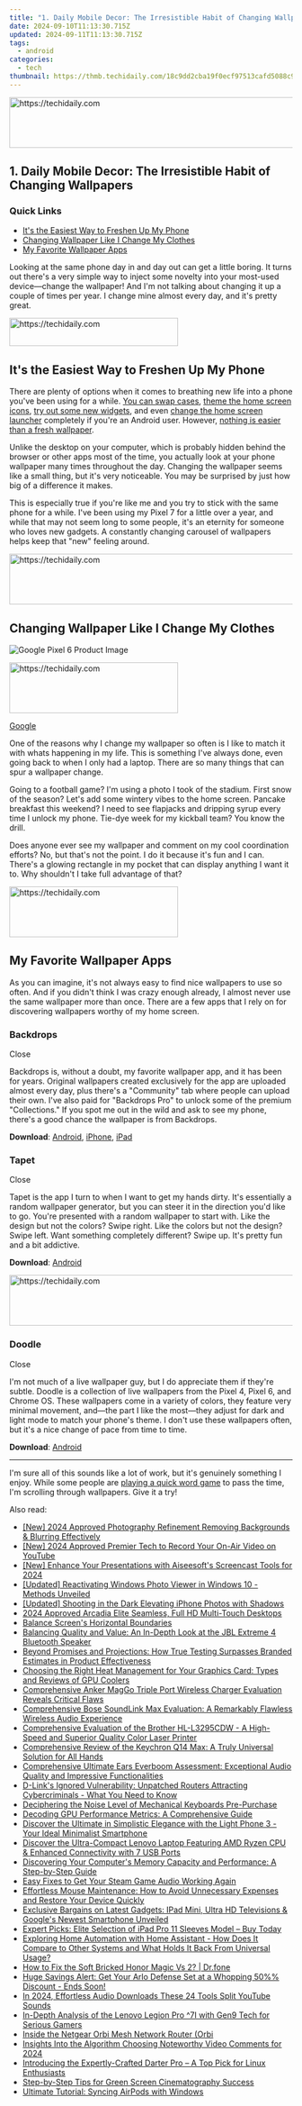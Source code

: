 ```yaml
---
title: "1. Daily Mobile Decor: The Irresistible Habit of Changing Wallpapers"
date: 2024-09-10T11:13:30.715Z
updated: 2024-09-11T11:13:30.715Z
tags:
  - android
categories:
  - tech
thumbnail: https://thmb.techidaily.com/18c9dd2cba19f0ecf97513cafd5088c9e4acab9c65510cdf2678db2edca6954d.jpg
---
```






<!-- affiliate ads begin -->
<a href="https://ephamedtechinc.pxf.io/c/5597632/2137206/26400" target="_top" id="2137206">
  <img src="//a.impactradius-go.com/display-ad/26400-2137206" border="0" alt="https://techidaily.com" width="728" height="90"/>
</a>
<img height="0" width="0" src="https://ephamedtechinc.pxf.io/i/5597632/2137206/26400" style="position:absolute;visibility:hidden;" border="0" />
<!-- affiliate ads end -->




## 1. Daily Mobile Decor: The Irresistible Habit of Changing Wallpapers

### Quick Links

* [It's the Easiest Way to Freshen Up My Phone](https://youtube-help.techidaily.com/how-to-streamline-the-integration-of-youtube-playlists-into-a-sites-layout-for-2024/)
* [Changing Wallpaper Like I Change My Clothes](https://youtube-blog.techidaily.com/ed-in-2024-tap-into-endless-visual-archives-from-top-4-video-platforms/)
* [My Favorite Wallpaper Apps](https://extra-approaches.techidaily.com/2024-approved-oculus-top-grossing-virtual-reality-titles-list/)

 Looking at the same phone day in and day out can get a little boring. It turns out there's a very simple way to inject some novelty into your most-used device—change the wallpaper! And I'm not talking about changing it up a couple of times per year. I change mine almost every day, and it's pretty great.





<!-- affiliate ads begin -->
<a href="https://25home.pxf.io/c/5597632/2123474/16836" target="_top" id="2123474">
  <img src="//a.impactradius-go.com/display-ad/16836-2123474" border="0" alt="https://techidaily.com" width="300" height="50"/>
</a>
<img height="0" width="0" src="https://25home.pxf.io/i/5597632/2123474/16836" style="position:absolute;visibility:hidden;" border="0" />
<!-- affiliate ads end -->




##  It's the Easiest Way to Freshen Up My Phone

 There are plenty of options when it comes to breathing new life into a phone you've been using for a while. [You can swap cases](https://tech-savvy.techidaily.com/artificial-intelligence-the-next-level-for-bing/), [theme the home screen icons](https://fox-info.techidaily.com/2024-approved-reducing-motion-illusion-in-vr-environments/), [try out some new widgets](https://instagram-clips.techidaily.com/updated-2024-approved-the-ultimate-guide-to-trending-hashtags-on-instagram/), and even [change the home screen launcher](https://easy-unlock-android.techidaily.com/top-10-password-cracking-tools-for-realme-gt-3-by-drfone-android/) completely if you're an Android user. However, [nothing is easier than a fresh wallpaper](https://vimeo-videos.techidaily.com/premium-editing-platform-tailored-to-vimeo/).

 Unlike the desktop on your computer, which is probably hidden behind the browser or other apps most of the time, you actually look at your phone wallpaper many times throughout the day. Changing the wallpaper seems like a small thing, but it's very noticeable. You may be surprised by just how big of a difference it makes.

 This is especially true if you're like me and you try to stick with the same phone for a while. I've been using my Pixel 7 for a little over a year, and while that may not seem long to some people, it's an eternity for someone who loves new gadgets. A constantly changing carousel of wallpapers helps keep that "new" feeling around.





<!-- affiliate ads begin -->
<a href="https://unicoeye.pxf.io/c/5597632/2134234/18498" target="_top" id="2134234">
  <img src="//a.impactradius-go.com/display-ad/18498-2134234" border="0" alt="https://techidaily.com" width="728" height="90"/>
</a>
<img height="0" width="0" src="https://unicoeye.pxf.io/i/5597632/2134234/18498" style="position:absolute;visibility:hidden;" border="0" />
<!-- affiliate ads end -->




##  Changing Wallpaper Like I Change My Clothes

![Google Pixel 6 Product Image](https://static1.howtogeekimages.com/wordpress/wp-content/uploads/2022/08/Google-Pixel-6-Pro-Deal-for-08.17.22.png) 





<!-- affiliate ads begin -->
<a href="https://aidotcom.pxf.io/c/5597632/2129041/19576" target="_top" id="2129041">
  <img src="//a.impactradius-go.com/display-ad/19576-2129041" border="0" alt="https://techidaily.com" width="300" height="90"/>
</a>
<img height="0" width="0" src="https://aidotcom.pxf.io/i/5597632/2129041/19576" style="position:absolute;visibility:hidden;" border="0" />
<!-- affiliate ads end -->




[Google](https://www.amazon.com/dp/B09HYR2NC8)

 One of the reasons why I change my wallpaper so often is I like to match it with whats happening in my life. This is something I've always done, even going back to when I only had a laptop. There are so many things that can spur a wallpaper change.

 Going to a football game? I'm using a photo I took of the stadium. First snow of the season? Let's add some wintery vibes to the home screen. Pancake breakfast this weekend? I need to see flapjacks and dripping syrup every time I unlock my phone. Tie-dye week for my kickball team? You know the drill.

 Does anyone ever see my wallpaper and comment on my cool coordination efforts? No, but that's not the point. I do it because it's fun and I can. There's a glowing rectangle in my pocket that can display anything I want it to. Why shouldn't I take full advantage of that?





<!-- affiliate ads begin -->
<a href="https://aligracehair.sjv.io/c/5597632/2115916/19272" target="_top" id="2115916">
  <img src="//a.impactradius-go.com/display-ad/19272-2115916" border="0" alt="https://techidaily.com" width="300" height="90"/>
</a>
<img height="0" width="0" src="https://aligracehair.sjv.io/i/5597632/2115916/19272" style="position:absolute;visibility:hidden;" border="0" />
<!-- affiliate ads end -->




##  My Favorite Wallpaper Apps

 As you can imagine, it's not always easy to find nice wallpapers to use so often. And if you didn't think I was crazy enough already, I almost never use the same wallpaper more than once. There are a few apps that I rely on for discovering wallpapers worthy of my home screen.

### **Backdrops** 

Close 

 Backdrops is, without a doubt, my favorite wallpaper app, and it has been for years. Original wallpapers created exclusively for the app are uploaded almost every day, plus there's a "Community" tab where people can upload their own. I've also paid for "Backdrops Pro" to unlock some of the premium "Collections." If you spot me out in the wild and ask to see my phone, there's a good chance the wallpaper is from Backdrops.

**Download**: [Android](https://www.anrdoezrs.net/links/3607085/type/dlg/sid/UUhtgUeUpU2003281/https://play.google.com/store/apps/details?id=com.backdrops.wallpapers&hl=en%5FUS&gl=US), [iPhone](https://apps.apple.com/us/app/backdrops-wallpapers/id1500143735), [iPad](https://apps.apple.com/us/app/backdrops-wallpapers/id1500143735) 

### **Tapet** 

Close 

 Tapet is the app I turn to when I want to get my hands dirty. It's essentially a random wallpaper generator, but you can steer it in the direction you'd like to go. You're presented with a random wallpaper to start with. Like the design but not the colors? Swipe right. Like the colors but not the design? Swipe left. Want something completely different? Swipe up. It's pretty fun and a bit addictive.

**Download**: [Android](https://www.anrdoezrs.net/links/3607085/type/dlg/sid/UUhtgUeUpU2003281/https://play.google.com/store/apps/details?id=com.sharpregion.tapet&hl=en%5FUS&gl=US) 





<!-- affiliate ads begin -->
<a href="https://unicoeye.pxf.io/c/5597632/2134238/18498" target="_top" id="2134238">
  <img src="//a.impactradius-go.com/display-ad/18498-2134238" border="0" alt="https://techidaily.com" width="728" height="90"/>
</a>
<img height="0" width="0" src="https://unicoeye.pxf.io/i/5597632/2134238/18498" style="position:absolute;visibility:hidden;" border="0" />
<!-- affiliate ads end -->




### **Doodle** 

Close 

 I'm not much of a live wallpaper guy, but I do appreciate them if they're subtle. Doodle is a collection of live wallpapers from the Pixel 4, Pixel 6, and Chrome OS. These wallpapers come in a variety of colors, they feature very minimal movement, and—the part I like the most—they adjust for dark and light mode to match your phone's theme. I don't use these wallpapers often, but it's a nice change of pace from time to time.

**Download**: [Android](https://www.anrdoezrs.net/links/3607085/type/dlg/sid/UUhtgUeUpU2003281/https://play.google.com/store/apps/details?id=xyz.zedler.patrick.doodle&hl=en%5FUS&gl=US) 

---

 I'm sure all of this sounds like a lot of work, but it's genuinely something I enjoy. While some people are [playing a quick word game](https://twitter-videos.techidaily.com/new-directly-posting-twitvideos-on-whatsapp/) to pass the time, I'm scrolling through wallpapers. Give it a try!

<ins class="adsbygoogle"
     style="display:block"
     data-ad-format="autorelaxed"
     data-ad-client="ca-pub-7571918770474297"
     data-ad-slot="1223367746"></ins>



<ins class="adsbygoogle"
     style="display:block"
     data-ad-client="ca-pub-7571918770474297"
     data-ad-slot="8358498916"
     data-ad-format="auto"
     data-full-width-responsive="true"></ins>

<span class="atpl-alsoreadstyle">Also read:</span>
<div><ul>
<li><a href="https://article-posts.techidaily.com/new-2024-approved-photography-refinement-removing-backgrounds-and-blurring-effectively/"><u>[New] 2024 Approved  Photography Refinement  Removing Backgrounds & Blurring Effectively</u></a></li>
<li><a href="https://youtube-sure.techidaily.com/024-approved-premier-tech-to-record-your-on-air-video-on-youtube/"><u>[New] 2024 Approved  Premier Tech to Record Your On-Air Video on YouTube</u></a></li>
<li><a href="https://desktop-recording.techidaily.com/new-enhance-your-presentations-with-aiseesofts-screencast-tools-for-2024/"><u>[New] Enhance Your Presentations with Aiseesoft's Screencast Tools for 2024</u></a></li>
<li><a href="https://extra-guidance.techidaily.com/updated-reactivating-windows-photo-viewer-in-windows-10-methods-unveiled/"><u>[Updated] Reactivating Windows Photo Viewer in Windows 10 - Methods Unveiled</u></a></li>
<li><a href="https://extra-support.techidaily.com/updated-shooting-in-the-dark-elevating-iphone-photos-with-shadows/"><u>[Updated] Shooting in the Dark  Elevating iPhone Photos with Shadows</u></a></li>
<li><a href="https://extra-lessons.techidaily.com/2024-approved-arcadia-elite-seamless-full-hd-multi-touch-desktops/"><u>2024 Approved  Arcadia Elite  Seamless, Full HD Multi-Touch Desktops</u></a></li>
<li><a href="https://network-issues.techidaily.com/balance-screens-horizontal-boundaries/"><u>Balance Screen's Horizontal Boundaries</u></a></li>
<li><a href="https://hardware-tips.techidaily.com/balancing-quality-and-value-an-in-depth-look-at-the-jbl-extreme-4-bluetooth-speaker/"><u>Balancing Quality and Value: An In-Depth Look at the JBL Extreme 4 Bluetooth Speaker</u></a></li>
<li><a href="https://hardware-tips.techidaily.com/beyond-promises-and-projections-how-true-testing-surpasses-branded-estimates-in-product-effectiveness/"><u>Beyond Promises and Projections: How True Testing Surpasses Branded Estimates in Product Effectiveness</u></a></li>
<li><a href="https://hardware-tips.techidaily.com/choosing-the-right-heat-management-for-your-graphics-card-types-and-reviews-of-gpu-coolers/"><u>Choosing the Right Heat Management for Your Graphics Card: Types and Reviews of GPU Coolers</u></a></li>
<li><a href="https://hardware-tips.techidaily.com/comprehensive-anker-maggo-triple-port-wireless-charger-evaluation-reveals-critical-flaws/"><u>Comprehensive Anker MagGo Triple Port Wireless Charger Evaluation Reveals Critical Flaws</u></a></li>
<li><a href="https://hardware-tips.techidaily.com/comprehensive-bose-soundlink-max-evaluation-a-remarkably-flawless-wireless-audio-experience/"><u>Comprehensive Bose SoundLink Max Evaluation: A Remarkably Flawless Wireless Audio Experience</u></a></li>
<li><a href="https://hardware-tips.techidaily.com/comprehensive-evaluation-of-the-brother-hl-l3295cdw-a-high-speed-and-superior-quality-color-laser-printer/"><u>Comprehensive Evaluation of the Brother HL-L3295CDW - A High-Speed and Superior Quality Color Laser Printer</u></a></li>
<li><a href="https://hardware-tips.techidaily.com/comprehensive-review-of-the-keychron-q14-max-a-truly-universal-solution-for-all-hands/"><u>Comprehensive Review of the Keychron Q14 Max: A Truly Universal Solution for All Hands</u></a></li>
<li><a href="https://hardware-tips.techidaily.com/comprehensive-ultimate-ears-everboom-assessment-exceptional-audio-quality-and-impressive-functionalities/"><u>Comprehensive Ultimate Ears Everboom Assessment: Exceptional Audio Quality and Impressive Functionalities</u></a></li>
<li><a href="https://hardware-tips.techidaily.com/d-links-ignored-vulnerability-unpatched-routers-attracting-cybercriminals-what-you-need-to-know/"><u>D-Link's Ignored Vulnerability: Unpatched Routers Attracting Cybercriminals - What You Need to Know</u></a></li>
<li><a href="https://hardware-tips.techidaily.com/deciphering-the-noise-level-of-mechanical-keyboards-pre-purchase/"><u>Deciphering the Noise Level of Mechanical Keyboards Pre-Purchase</u></a></li>
<li><a href="https://hardware-tips.techidaily.com/decoding-gpu-performance-metrics-a-comprehensive-guide/"><u>Decoding GPU Performance Metrics: A Comprehensive Guide</u></a></li>
<li><a href="https://hardware-tips.techidaily.com/discover-the-ultimate-in-simplistic-elegance-with-the-light-phone-3-your-ideal-minimalist-smartphone/"><u>Discover the Ultimate in Simplistic Elegance with the Light Phone 3 - Your Ideal Minimalist Smartphone</u></a></li>
<li><a href="https://hardware-tips.techidaily.com/discover-the-ultra-compact-lenovo-laptop-featuring-amd-ryzen-cpu-and-enhanced-connectivity-with-7-usb-ports/"><u>Discover the Ultra-Compact Lenovo Laptop Featuring AMD Ryzen CPU & Enhanced Connectivity with 7 USB Ports</u></a></li>
<li><a href="https://hardware-tips.techidaily.com/discovering-your-computers-memory-capacity-and-performance-a-step-by-step-guide/"><u>Discovering Your Computer's Memory Capacity and Performance: A Step-by-Step Guide</u></a></li>
<li><a href="https://common-error.techidaily.com/easy-fixes-to-get-your-steam-game-audio-working-again/"><u>Easy Fixes to Get Your Steam Game Audio Working Again</u></a></li>
<li><a href="https://hardware-tips.techidaily.com/effortless-mouse-maintenance-how-to-avoid-unnecessary-expenses-and-restore-your-device-quickly/"><u>Effortless Mouse Maintenance: How to Avoid Unnecessary Expenses and Restore Your Device Quickly</u></a></li>
<li><a href="https://hardware-tips.techidaily.com/exclusive-bargains-on-latest-gadgets-ipad-mini-ultra-hd-televisions-and-googles-newest-smartphone-unveiled/"><u>Exclusive Bargains on Latest Gadgets: IPad Mini, Ultra HD Televisions & Google's Newest Smartphone Unveiled</u></a></li>
<li><a href="https://hardware-tips.techidaily.com/expert-picks-elite-selection-of-ipad-pro-11-sleeves-model-buy-today/"><u>Expert Picks: Elite Selection of iPad Pro 11 Sleeves Model – Buy Today</u></a></li>
<li><a href="https://hardware-tips.techidaily.com/exploring-home-automation-with-home-assistant-how-does-it-compare-to-other-systems-and-what-holds-it-back-from-universal-usage/"><u>Exploring Home Automation with Home Assistant - How Does It Compare to Other Systems and What Holds It Back From Universal Usage?</u></a></li>
<li><a href="https://howto.techidaily.com/how-to-fix-the-soft-bricked-honor-magic-vs-2-drfone-by-drfone-fix-android-problems-fix-android-problems/"><u>How to Fix the Soft Bricked Honor Magic Vs 2? | Dr.fone</u></a></li>
<li><a href="https://hardware-tips.techidaily.com/huge-savings-alert-get-your-arlo-defense-set-at-a-whopping-50-discount-ends-soon/"><u>Huge Savings Alert: Get Your Arlo Defense Set at a Whopping 50%% Discount - Ends Soon!</u></a></li>
<li><a href="https://youtube-tips.techidaily.com/24-effortless-audio-downloads-these-24-tools-split-youtube-sounds/"><u>In 2024, Effortless Audio Downloads  These 24 Tools Split YouTube Sounds</u></a></li>
<li><a href="https://hardware-tips.techidaily.com/in-depth-analysis-of-the-lenovo-legion-pro-7i-with-gen9-tech-for-serious-gamers/"><u>In-Depth Analysis of the Lenovo Legion Pro ^7I with Gen9 Tech for Serious Gamers</u></a></li>
<li><a href="https://hardware-tips.techidaily.com/inside-the-netgear-orbi-mesh-network-router-orbi/"><u>Inside the Netgear Orbi Mesh Network Router (Orbi</u></a></li>
<li><a href="https://youtube-zero.techidaily.com/hts-into-the-algorithm-choosing-noteworthy-video-comments-for-2024/"><u>Insights Into the Algorithm Choosing Noteworthy Video Comments for 2024</u></a></li>
<li><a href="https://hardware-tips.techidaily.com/introducing-the-expertly-crafted-darter-pro-a-top-pick-for-linux-enthusiasts/"><u>Introducing the Expertly-Crafted Darter Pro – A Top Pick for Linux Enthusiasts</u></a></li>
<li><a href="https://extra-information.techidaily.com/step-by-step-tips-for-green-screen-cinematography-success/"><u>Step-by-Step Tips for Green Screen Cinematography Success</u></a></li>
<li><a href="https://win11.techidaily.com/ultimate-tutorial-syncing-airpods-with-windows/"><u>Ultimate Tutorial: Syncing AirPods with Windows</u></a></li>
</ul></div>
